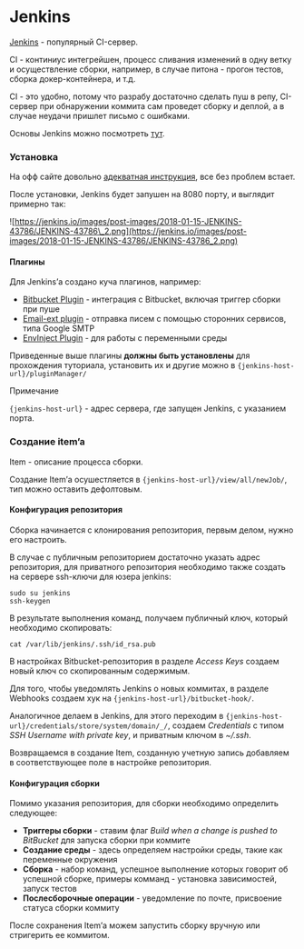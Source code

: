 # Jenkins

[Jenkins](https://jenkins.io/) - популярный CI-сервер.

CI - континиус интегрейшен, процесс сливания изменений в одну ветку и осуществление сборки, например, в случае питона - прогон тестов, сборка докер-контейнера, и т.д.

CI - это удобно, потому что разрабу достаточно сделать пуш в репу, CI-сервер при обнаружении коммита сам проведет сборку и деплой, а в случае неудачи пришлет письмо с ошибками.

Основы Jenkins можно посмотреть [тут](https://www.youtube.com/playlist?list=PLzvRQMJ9HDiSaisKr7OnM4Fl7JXCDDcmt).

### Установка

На офф сайте довольно [адекватная инструкция](https://jenkins.io/doc/book/installing), все без проблем встает.

После установки, Jenkins будет запушен на 8080 порту, и выглядит примерно так:

![https://jenkins.io/images/post-images/2018-01-15-JENKINS-43786/JENKINS-43786\_2.png](https://jenkins.io/images/post-images/2018-01-15-JENKINS-43786/JENKINS-43786_2.png)

#### Плагины

Для Jenkins’а создано куча плагинов, например:

* [Bitbucket Plugin](https://wiki.jenkins.io/display/JENKINS/BitBucket+Plugin) - интеграция с Bitbucket, включая триггер сборки при пуше
* [Email-ext plugin](https://wiki.jenkins.io/display/JENKINS/Email-ext+plugin) - отправка писем с помощью сторонних сервисов, типа Google SMTP
* [EnvInject Plugin](https://wiki.jenkins.io/display/JENKINS/EnvInject+Plugin) - для работы с переменными среды

Приведенные выше плагины **должны быть установлены** для прохождения туториала, установить их и другие можно в `{jenkins-host-url}/pluginManager/`

Примечание

`{jenkins-host-url}` - адрес сервера, где запущен Jenkins, с указанием порта.

### Создание item’a

Item - описание процесса сборки.

Создание Item’а осушестляется в `{jenkins-host-url}/view/all/newJob/`, тип можно оставить дефолтовым.

#### Конфигурация репозитория

Сборка начинается с клонирования репозитория, первым делом, нужно его настроить.

В случае с публичным репозиторием достаточно указать адрес репозитория, для приватного репозитория необходимо также создать на сервере ssh-ключи для юзера jenkins:

```text
sudo su jenkins
ssh-keygen
```

В результате выполнения команд, получаем публичный ключ, который необходимо скопировать:

```text
cat /var/lib/jenkins/.ssh/id_rsa.pub
```

В настройках Bitbucket-репозитория в разделе _Access Keys_ создаем новый ключ со скопированным содержимым.

Для того, чтобы уведомлять Jenkins о новых коммитах, в разделе Webhooks создаем хук на `{jenkins-host-url}/bitbucket-hook/`.

Аналогичное делаем в Jenkins, для этого переходим в `{jenkins-host-url}/credentials/store/system/domain/_/`, создаем _Credentials_ с типом _SSH Username with private key_, и приватным ключом в _~/.ssh_.

Возвращаемся в создание Item, созданную учетную запись добавляем в соответствующее поле в настройке репозитория.

#### Конфигурация сборки

Помимо указания репозитория, для сборки необходимо определить следующее:

* **Триггеры сборки** - ставим флаг _Build when a change is pushed to BitBucket_ для запуска сборки при коммите
* **Создание среды** - здесь определяем настройки среды, такие как переменные окружения
* **Сборка** - набор команд, успешное выполнение которых говорит об успешной сборке, примеры комманд - установка зависимостей, запуск тестов
* **Послесборочные операции** - уведомление по почте, присвоение статуса сборки коммиту

После сохранения Item’а можем запустить сборку вручную или стригерить ее коммитом.  


